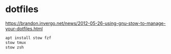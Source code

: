 # dotfiles
https://brandon.invergo.net/news/2012-05-26-using-gnu-stow-to-manage-your-dotfiles.html

```bash
apt install stow fzf
stow tmux
stow zsh
```

